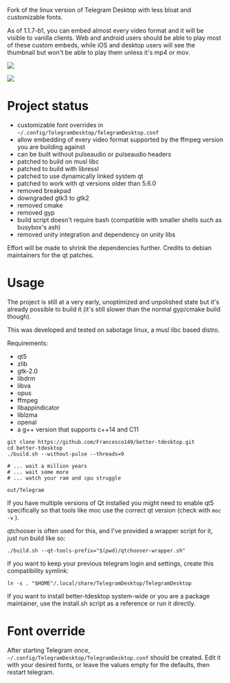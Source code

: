 Fork of the linux version of Telegram Desktop with less bloat and customizable fonts.

As of 1.1.7-b1, you can embed almost every video format and it will be visible to
vanilla clients. Web and android users should be able to play most of these custom
embeds, while iOS and desktop users will see the thumbnail but won't be able to play
them unless it's mp4 or mov.

![](http://hnng.moe/f/SI9)

![](https://media.giphy.com/media/3ohryB1G18DNauuUrC/giphy.gif)

# Project status
* customizable font overrides in ```~/.config/TelegramDesktop/TelegramDesktop.conf```
* allow embedding of every video format supported by the ffmpeg version you are
  building against
* can be built without pulseaudio or pulseaudio headers
* patched to build on musl libc
* patched to build with libressl
* patched to use dynamically linked system qt
* patched to work with qt versions older than 5.6.0
* removed breakpad
* downgraded gtk3 to gtk2
* removed cmake
* removed gyp
* build script doesn't require bash (compatible with smaller shells such
  as busybox's ash)
* removed unity integration and dependency on unity libs

Effort will be made to shrink the dependencies further.
Credits to debian maintainers for the qt patches.

# Usage
The project is still at a very early, unoptimized and unpolished state but
it's already possible to build it (it's still slower than the normal
gyp/cmake build though).

This was developed and tested on sabotage linux, a musl libc based distro.

Requirements:
* qt5
* zlib
* gtk-2.0
* libdrm
* libva
* opus
* ffmpeg
* libappindicator
* liblzma
* openal
* a g++ version that supports c++14 and C11

```
git clone https://github.com/Francesco149/better-tdesktop.git
cd better-tdesktop
./build.sh --without-pulse --threads=9

# ... wait a million years
# ... wait some more
# ... watch your ram and cpu struggle

out/Telegram
```

If you have multiple versions of Qt installed you might need to
enable qt5 specifically so that tools like moc use the correct
qt version (check with ```moc -v``` ).

qtchooser is often used for this, and I've provided a wrapper
script for it, just run build like so:

```
./build.sh --qt-tools-prefix="$(pwd)/qtchooser-wrapper.sh"
```

If you want to keep your previous telegram login and settings, create this
compatibility symlink:

```
ln -s . "$HOME"/.local/share/TelegramDesktop/TelegramDesktop
```

If you want to install better-tdesktop system-wide or you are a package maintainer,
use the install.sh script as a reference or run it directly.

# Font override
After starting Telegram once, ```~/.config/TelegramDesktop/TelegramDesktop.conf```
should be created. Edit it with your desired fonts, or leave the values empty for
the defaults, then restart telegram.

